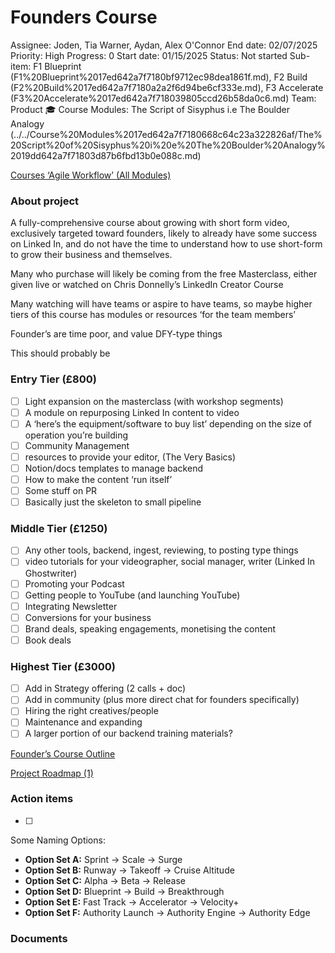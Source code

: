 # Founders Course

Assignee: Joden, Tia Warner, Aydan, Alex O'Connor
End date: 02/07/2025
Priority: High
Progress: 0
Start date: 01/15/2025
Status: Not started
Sub-item: F1 Blueprint (F1%20Blueprint%2017ed642a7f7180bf9712ec98dea1861f.md), F2 Build (F2%20Build%2017ed642a7f7180a2a2f6d94be6cf333e.md), F3 Accelerate (F3%20Accelerate%2017ed642a7f718039805ccd26b58da0c6.md)
Team: Product
🎓 Course Modules: The Script of Sisyphus i.e The Boulder Analogy (../../Course%20Modules%2017ed642a7f7180668c64c23a322826af/The%20Script%20of%20Sisyphus%20i%20e%20The%20Boulder%20Analogy%2019dd642a7f71803d87b6fbd13b0e088c.md)

[Courses ‘Agile Workflow’ (All Modules)](Founders%20Course%2017cd642a7f7180eb9de2ebb15503461e/Courses%20%E2%80%98Agile%20Workflow%E2%80%99%20(All%20Modules)%2017dd642a7f718028b979f4d3fb35f71e.md)

### About project

A fully-comprehensive course about growing with short form video, exclusively targeted toward founders, likely to already have some success on Linked In, and do not have the time to understand how to use short-form to grow their business and themselves. 

Many who purchase will likely be coming from the free Masterclass, either given live or watched on Chris Donnelly’s LinkedIn Creator Course

Many watching will have teams or aspire to have teams, so maybe higher tiers of this course has modules or resources ‘for the team members’

Founder’s are time poor, and value DFY-type things

This should probably be

### Entry Tier (£800)

- [ ]  Light expansion on the masterclass (with workshop segments)
- [ ]  A module on repurposing Linked In content to video
- [ ]  A ‘here’s the equipment/software to buy list’ depending on the size of operation you’re building
- [ ]  Community Management
- [ ]  resources to provide your editor, (The Very Basics)
- [ ]  Notion/docs templates to manage backend
- [ ]  How to make the content ‘run itself’
- [ ]  Some stuff on PR
- [ ]  Basically just the skeleton to small pipeline

### Middle Tier (£1250)

- [ ]  Any other tools, backend, ingest, reviewing, to posting type things
- [ ]  video tutorials for your videographer, social manager, writer (Linked In Ghostwriter)
- [ ]  Promoting your Podcast
- [ ]  Getting people to YouTube (and launching YouTube)
- [ ]  Integrating Newsletter
- [ ]  Conversions for your business
- [ ]  Brand deals, speaking engagements, monetising the content
- [ ]  Book deals

### Highest Tier (£3000)

- [ ]  Add in Strategy offering (2 calls + doc)
- [ ]  Add in community (plus more direct chat for founders specifically)
- [ ]  Hiring the right creatives/people
- [ ]  Maintenance and expanding
- [ ]  A larger portion of our backend training materials?

[Founder’s Course Outline](Founders%20Course%2017cd642a7f7180eb9de2ebb15503461e/Founder%E2%80%99s%20Course%20Outline%2017cd642a7f7180af8883c768ceb35fc8.md)

[Project Roadmap (1)](Founders%20Course%2017cd642a7f7180eb9de2ebb15503461e/Project%20Roadmap%20(1)%2017cd642a7f7180339058e973541e1e5d.csv)

### Action items

- [ ]  

Some Naming Options:

- **Option Set A:** Sprint → Scale → Surge
- **Option Set B:** Runway → Takeoff → Cruise Altitude
- **Option Set C:** Alpha → Beta → Release
- **Option Set D:** Blueprint → Build → Breakthrough
- **Option Set E:** Fast Track → Accelerator → Velocity+
- **Option Set F:** Authority Launch → Authority Engine → Authority Edge

### Documents